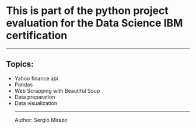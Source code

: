 <h1> This is part of the python project evaluation for the Data Science IBM certification</h1>
<hr>
<h2>Topics:</h2>
<ul>
<li> Yahoo finance api </li>
<li> Pandas </li>
<li> Web Scrapping with Beautiful Soup </li>
<li> Data preparation </li>
<li> Data visualization </li>
<hr>
<p> Author: Sergio Mirazo </p>
